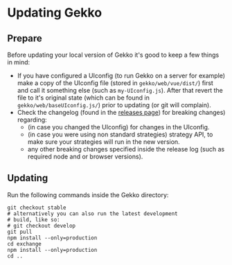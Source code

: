 # Updating Gekko

## Prepare

Before updating your local version of Gekko it's good to keep a few things in mind:

- If you have configured a UIconfig (to run Gekko on a server for example) make a copy of the UIconfig file (stored in `gekko/web/vue/dist/`) first and call it something else (such as `my-UIconfig.js`). After that revert the file to it's original state (which can be found in `gekko/web/baseUIconfig.js/`) prior to updating (or git will complain).
- Check the changelog (found in the [releases page](https://github.com/askmike/gekko/releases)) for breaking changes) regarding:
  - (in case you changed the UIconfig) for changes in the UIconfig.
  - (in case you were using non standard strategies) strategy API, to make sure your strategies will run in the new version.
  - any other breaking changes specified inside the release log (such as required node and or browser versions).

## Updating

Run the following commands inside the Gekko directory:

    git checkout stable
    # alternatively you can also run the latest development
    # build, like so:
    # git checkout develop
    git pull
    npm install --only=production
    cd exchange
    npm install --only=production
    cd ..
